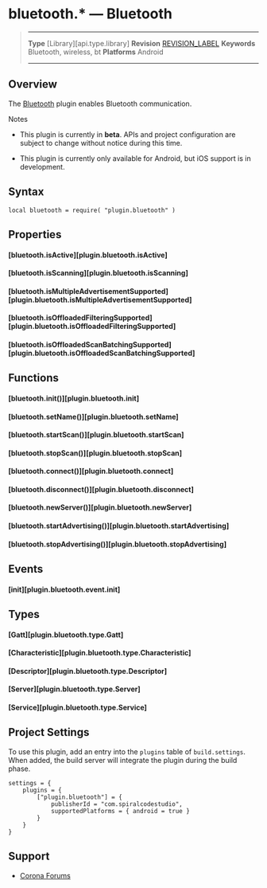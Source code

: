 # bluetooth.* &mdash; Bluetooth

> --------------------- ------------------------------------------------------------------------------------------
> __Type__              [Library][api.type.library]
> __Revision__          [REVISION_LABEL](REVISION_URL)
> __Keywords__          Bluetooth, wireless, bt
> __Platforms__         Android
> --------------------- ------------------------------------------------------------------------------------------


## Overview

The [Bluetooth](https://marketplace.coronalabs.com/plugin/bluetooth) plugin enables Bluetooth communication.

<div class="guide-notebox">
<div class="notebox-title">Notes</div>

* This plugin is currently in __beta__. APIs and project configuration are subject to change without notice during this time.

* This plugin is currently only available for Android, but iOS support is in development.

</div>


## Syntax

	local bluetooth = require( "plugin.bluetooth" )

## Properties

#### [bluetooth.isActive][plugin.bluetooth.isActive]

#### [bluetooth.isScanning][plugin.bluetooth.isScanning]

#### [bluetooth.isMultipleAdvertisementSupported][plugin.bluetooth.isMultipleAdvertisementSupported]

#### [bluetooth.isOffloadedFilteringSupported][plugin.bluetooth.isOffloadedFilteringSupported]

#### [bluetooth.isOffloadedScanBatchingSupported][plugin.bluetooth.isOffloadedScanBatchingSupported]

## Functions

#### [bluetooth.init()][plugin.bluetooth.init]

#### [bluetooth.setName()][plugin.bluetooth.setName]

#### [bluetooth.startScan()][plugin.bluetooth.startScan]

#### [bluetooth.stopScan()][plugin.bluetooth.stopScan]

#### [bluetooth.connect()][plugin.bluetooth.connect]

#### [bluetooth.disconnect()][plugin.bluetooth.disconnect]

#### [bluetooth.newServer()][plugin.bluetooth.newServer]

#### [bluetooth.startAdvertising()][plugin.bluetooth.startAdvertising]

#### [bluetooth.stopAdvertising()][plugin.bluetooth.stopAdvertising]

## Events

#### [init][plugin.bluetooth.event.init]

## Types

#### [Gatt][plugin.bluetooth.type.Gatt]

#### [Characteristic][plugin.bluetooth.type.Characteristic]

#### [Descriptor][plugin.bluetooth.type.Descriptor]

#### [Server][plugin.bluetooth.type.Server]

#### [Service][plugin.bluetooth.type.Service]

<a id="settings"></a>

## Project Settings

To use this plugin, add an entry into the `plugins` table of `build.settings`. When added, the build server will integrate the plugin during the build phase.

	settings = {
		plugins = {
			["plugin.bluetooth"] = {
				publisherId = "com.spiralcodestudio",
				supportedPlatforms = { android = true }
			}
		}
	}

## Support

* [Corona Forums](http://forums.coronalabs.com/forum/)
